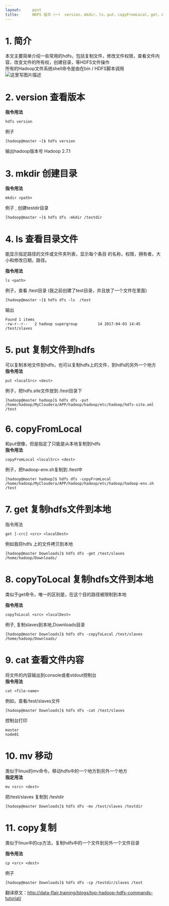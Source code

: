 ```yaml
---
layout:     post
title:      HDFS 指令（一） version，mkdir，ls，put，copyFromLocal，get，copyToLocal，cat，mv，cp
---
```

<div id="article_content" class="article_content clearfix csdn-tracking-statistics" data-pid="blog" data-mod="popu_307" data-dsm="post">
								            <div id="content_views" class="markdown_views prism-atom-one-dark">
							<!-- flowchart 箭头图标 勿删 -->
							<svg xmlns="http://www.w3.org/2000/svg" style="display: none;"><path stroke-linecap="round" d="M5,0 0,2.5 5,5z" id="raphael-marker-block" style="-webkit-tap-highlight-color: rgba(0, 0, 0, 0);"></path></svg>
							<h1 id="1-简介"><strong>1. 简介</strong></h1>

<p>本文主要简单介绍一些常用的hdfs，包括复制文件，修改文件权限，查看文件内容，改变文件的所有权，创建目录，等HDFS文件操作 <br>
所有的Hadoop文件系统shell命令是由在bin / HDFS脚本调用 <br>
<img src="http://cdn.data-flair.training/blogs/wp-content/uploads/HDFS-Commands.jpg" alt="这里写图片描述" title=""></p>



<h1 id="2-version-查看版本"><strong>2. version  查看版本</strong></h1>

<p><strong>指令用法</strong></p>



<pre class="prettyprint"><code class=" hljs livecodeserver">hdfs <span class="hljs-built_in">version</span></code></pre>

<p>例子</p>



<pre class="prettyprint"><code class=" hljs ruby">[hadoop<span class="hljs-variable">@master</span> ~]<span class="hljs-variable">$ </span>hdfs version</code></pre>

<p>输出hadoop版本号  Hadoop 2.7.1</p>



<h1 id="3-mkdir-创建目录"><strong>3. mkdir 创建目录</strong></h1>

<p><strong>指令用法</strong></p>



<pre class="prettyprint"><code class=" hljs xml">mkdir <span class="hljs-tag">&lt;<span class="hljs-title">path</span>&gt;</span></code></pre>

<p>例子 , 创建testdir目录</p>



<pre class="prettyprint"><code class=" hljs ruby">[hadoop<span class="hljs-variable">@master</span> ~]<span class="hljs-variable">$ </span>hdfs dfs -mkdir /testdir</code></pre>



<h1 id="4-ls-查看目录文件"><strong>4. ls  查看目录文件</strong></h1>

<p>能显示指定路径的文件或文件夹列表，显示每个条目 的名称，权限，拥有者，大小和修改日期，路径。  </p>

<p><strong>指令用法</strong></p>



<pre class="prettyprint"><code class=" hljs xml">ls <span class="hljs-tag">&lt;<span class="hljs-title">path</span>&gt;</span>
</code></pre>

<p>例子，查看 /test目录 (我之前创建了test目录，并且放了一个文件在里面)</p>



<pre class="prettyprint"><code class=" hljs ruby">[hadoop<span class="hljs-variable">@master</span> ~]<span class="hljs-variable">$ </span>hdfs dfs -ls  /test</code></pre>

<p>输出</p>



<pre class="prettyprint"><code class=" hljs brainfuck"><span class="hljs-comment">Found</span> <span class="hljs-comment">1</span> <span class="hljs-comment">items</span>
<span class="hljs-literal">-</span><span class="hljs-comment">rw</span><span class="hljs-literal">-</span><span class="hljs-comment">r</span><span class="hljs-literal">-</span><span class="hljs-literal">-</span><span class="hljs-comment">r</span><span class="hljs-literal">-</span><span class="hljs-literal">-</span>   <span class="hljs-comment">2</span> <span class="hljs-comment">hadoop</span> <span class="hljs-comment">supergroup</span>         <span class="hljs-comment">14</span> <span class="hljs-comment">2017</span><span class="hljs-literal">-</span><span class="hljs-comment">04</span><span class="hljs-literal">-</span><span class="hljs-comment">03</span> <span class="hljs-comment">14:45</span> <span class="hljs-comment">/test/slaves</span></code></pre>



<h1 id="5-put-复制文件到hdfs"><strong>5. put 复制文件到hdfs</strong></h1>

<p>可以复制本地文件到hdfs，也可以复制hdfs上的文件，到hdfs的另外一个地方 <br>
<strong>指令用法</strong></p>



<pre class="prettyprint"><code class=" hljs xml">put <span class="hljs-tag">&lt;<span class="hljs-title">localSrc</span>&gt;</span> <span class="hljs-tag">&lt;<span class="hljs-title">dest</span>&gt;</span>
</code></pre>

<p>例子，把hdfs.site文件放到 /test目录下</p>



<pre class="prettyprint"><code class=" hljs ruby">[hadoop<span class="hljs-variable">@master</span> hadoop]<span class="hljs-variable">$ </span>hdfs dfs -put /home/hadoop/<span class="hljs-constant">MyCloudera</span>/<span class="hljs-constant">APP</span>/hadoop/hadoop/etc/hadoop/hdfs-site.xml /test</code></pre>



<h1 id="6-copyfromlocal"><strong>6. copyFromLocal</strong></h1>

<p>和put很像，但是指定了只能是从本地复制到hdfs <br>
<strong>指令用法</strong></p>



<pre class="prettyprint"><code class=" hljs xml">copyFromLocal <span class="hljs-tag">&lt;<span class="hljs-title">localSrc</span>&gt;</span> <span class="hljs-tag">&lt;<span class="hljs-title">dest</span>&gt;</span></code></pre>

<p>例子，把hadoop-env.sh复制到 /test中</p>



<pre class="prettyprint"><code class=" hljs ruby">[hadoop<span class="hljs-variable">@master</span> hadoop]<span class="hljs-variable">$ </span>hdfs dfs -copyFromLocal /home/hadoop/<span class="hljs-constant">MyCloudera</span>/<span class="hljs-constant">APP</span>/hadoop/hadoop/etc/hadoop/hadoop-env.sh  /test</code></pre>



<h1 id="7-get-复制hdfs文件到本地"><strong>7. get 复制hdfs文件到本地</strong></h1>

<p>指令用法</p>



<pre class="prettyprint"><code class=" hljs xml">get [-crc] <span class="hljs-tag">&lt;<span class="hljs-title">src</span>&gt;</span> <span class="hljs-tag">&lt;<span class="hljs-title">localDest</span>&gt;</span>
</code></pre>

<p>例如我将hdfs 上的文件拷贝到本地</p>



<pre class="prettyprint"><code class=" hljs ruby">[hadoop<span class="hljs-variable">@master</span> <span class="hljs-constant">Downloads</span>]<span class="hljs-variable">$ </span>hdfs dfs -get /test/slaves /home/hadoop/<span class="hljs-constant">Downloads</span>/</code></pre>



<h1 id="8-copytolocal-复制hdfs文件到本地"><strong>8. copyToLocal  复制hdfs文件到本地</strong></h1>

<p>类似于get命令，唯一的区别是，在这个目的路径被限制到本地</p>

<p><strong>指令用法</strong></p>



<pre class="prettyprint"><code class=" hljs xml">copyToLocal <span class="hljs-tag">&lt;<span class="hljs-title">src</span>&gt;</span> <span class="hljs-tag">&lt;<span class="hljs-title">localDest</span>&gt;</span>
</code></pre>

<p>例子, 复制slaves到本地,Downloads目录</p>



<pre class="prettyprint"><code class=" hljs ruby">[hadoop<span class="hljs-variable">@master</span> <span class="hljs-constant">Downloads</span>]<span class="hljs-variable">$ </span>hdfs dfs -copyToLocal /test/slaves /home/hadoop/<span class="hljs-constant">Downloads</span>/</code></pre>



<h1 id="9-cat-查看文件内容"><strong>9. cat 查看文件内容</strong></h1>

<p>将文件的内容输出到console或者stdout控制台 <br>
<strong>指令用法</strong></p>



<pre class="prettyprint"><code class=" hljs applescript">cat &lt;<span class="hljs-type">file</span>-<span class="hljs-property">name</span>&gt;
</code></pre>

<p>例如，查看/test/slaves文件</p>



<pre class="prettyprint"><code class=" hljs ruby">[hadoop<span class="hljs-variable">@master</span> <span class="hljs-constant">Downloads</span>]<span class="hljs-variable">$ </span>hdfs dfs -cat /test/slaves</code></pre>

<p>控制台打印</p>



<pre class="prettyprint"><code class=" hljs ">master
node01</code></pre>



<h1 id="10-mv-移动"><strong>10. mv 移动</strong></h1>

<p>类似于linux的mv命令，移动hdfs中的一个地方到另外一个地方 <br>
<strong>指定用法</strong></p>



<pre class="prettyprint"><code class=" hljs xml">mv <span class="hljs-tag">&lt;<span class="hljs-title">src</span>&gt;</span> <span class="hljs-tag">&lt;<span class="hljs-title">dest</span>&gt;</span>
</code></pre>

<p>把/test/slaves 复制到 /testdir </p>



<pre class="prettyprint"><code class=" hljs ruby">[hadoop<span class="hljs-variable">@master</span> <span class="hljs-constant">Downloads</span>]<span class="hljs-variable">$ </span>hdfs dfs -mv /test/slaves /testdir </code></pre>



<h1 id="11-copy复制"><strong>11. copy复制</strong></h1>

<p>类似于linux中的cp方法，复制hdfs中的一个文件到另外一个文件目录</p>

<p><strong>指令用法</strong></p>



<pre class="prettyprint"><code class=" hljs xml">cp <span class="hljs-tag">&lt;<span class="hljs-title">src</span>&gt;</span> <span class="hljs-tag">&lt;<span class="hljs-title">dest</span>&gt;</span></code></pre>

<p>例子</p>



<pre class="prettyprint"><code class=" hljs ruby">[hadoop<span class="hljs-variable">@master</span> <span class="hljs-constant">Downloads</span>]<span class="hljs-variable">$ </span>hdfs dfs -cp /testdir/slaves /test</code></pre>

<p>翻译原文：<a href="http://data-flair.training/blogs/top-hadoop-hdfs-commands-tutorial/" rel="nofollow">http://data-flair.training/blogs/top-hadoop-hdfs-commands-tutorial/</a></p>            </div>
						<link href="https://csdnimg.cn/release/phoenix/mdeditor/markdown_views-9e5741c4b9.css" rel="stylesheet">
                </div>